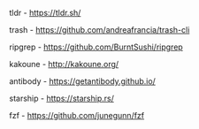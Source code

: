 tldr - https://tldr.sh/

trash - https://github.com/andreafrancia/trash-cli

ripgrep - https://github.com/BurntSushi/ripgrep

kakoune - http://kakoune.org/

antibody - https://getantibody.github.io/

starship - https://starship.rs/

fzf - https://github.com/junegunn/fzf
